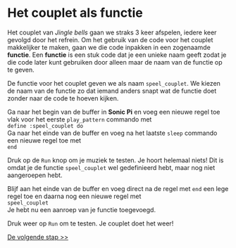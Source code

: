 # Het couplet als functie

Het couplet van *Jingle bells* gaan we straks 3 keer afspelen, iedere keer gevolgd door het refrein. Om het gebruik van de code voor het couplet makkelijker te maken, gaan we die code inpakken in een zogenaamde **functie**. Een **functie** is een stuk code dat je een unieke naam geeft zodat je die code later kunt gebruiken door alleen maar de naam van de functie op te geven.

De functie voor het couplet geven we als naam `speel_couplet`. We kiezen de naam van de functie zo dat iemand anders snapt wat de functie doet zonder naar de code te hoeven kijken.

Ga naar het begin van de buffer in **Sonic Pi** en voeg een nieuwe regel toe vlak voor het eerste `play_pattern` commando met  
`define :speel_couplet do`  
Ga naar het einde van de buffer en voeg na het laatste `sleep` commando een nieuwe regel toe met  
`end`

Druk op de `Run` knop om je muziek te testen. Je hoort helemaal niets! Dit is omdat je de functie `speel_couplet` wel gedefinieerd hebt, maar nog niet aangeroepen hebt.

Blijf aan het einde van de buffer en voeg direct na de regel met `end` een lege regel toe en daarna nog een nieuwe regel met  
`speel_couplet`  
Je hebt nu een aanroep van je functie toegevoegd.

Druk weer op `Run` om te testen. Je couplet doet het weer!

[De volgende stap >>](stap_4.md)
